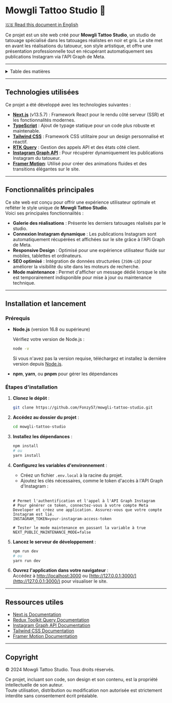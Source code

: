 # Mowgli Tattoo Studio 🍌

[🇬🇧 Read this document in English](./README.md)

Ce projet est un site web créé pour **Mowgli Tattoo Studio**, un studio de tatouage spécialisé dans les tatouages réalistes en noir et gris. Le site met en avant les réalisations du tatoueur, son style artistique, et offre une présentation professionnelle tout en récupérant automatiquement ses publications Instagram via l'API Graph de Meta.

---

<details>
<summary>Table des matières</summary>

- [Technologies utilisées](#technologies-utilisées)
- [Fonctionnalités principales](#fonctionnalités-principales)
- [Installation et lancement](#installation-et-lancement)
  - [Prérequis](#prérequis)
  - [Étapes d'installation](#étapes-dinstallation)
- [Ressources utiles](#ressources-utiles)
- [Copyright](#copyright)
</details>

---

## Technologies utilisées

Ce projet a été développé avec les technologies suivantes :

- **[Next.js](https://nextjs.org/)** (v13.5.7) : Framework React pour le rendu côté serveur (SSR) et les fonctionnalités modernes.
- **[TypeScript](https://www.typescriptlang.org/)** : Ajout de typage statique pour un code plus robuste et maintenable.
- **[Tailwind CSS](https://tailwindcss.com/)** : Framework CSS utilitaire pour un design personnalisé et réactif.
- **[RTK Query](https://redux-toolkit.js.org/introduction/getting-started)** : Gestion des appels API et des états côté client.
- **[Instagram Graph API](https://developers.facebook.com/docs/instagram-platform/instagram-api-with-instagram-login)** : Pour récupérer dynamiquement les publications Instagram du tatoueur.
- **[Framer Motion](https://motion.dev/docs)**: Utilisé pour créer des animations fluides et des transitions élégantes sur le site.

---

## Fonctionnalités principales

Ce site web est conçu pour offrir une expérience utilisateur optimale et refléter le style unique de **Mowgli Tattoo Studio**.  
Voici ses principales fonctionnalités :

- **Galerie des réalisations** : Présente les derniers tatouages réalisés par le studio.
- **Connexion Instagram dynamique** : Les publications Instagram sont automatiquement récupérées et affichées sur le site grâce à l'API Graph de Meta.
- **Responsive Design** : Optimisé pour une expérience utilisateur fluide sur mobiles, tablettes et ordinateurs.
- **SEO optimisé** : Intégration de données structurées (`JSON-LD`) pour améliorer la visibilité du site dans les moteurs de recherche.
- **Mode maintenance** : Permet d'afficher un message dédié lorsque le site est temporairement indisponible pour mise à jour ou maintenance technique.

---

## Installation et lancement

### Prérequis

- **Node.js** (version 16.8 ou supérieure)

  Vérifiez votre version de Node.js :

  ```bash
  node -v
  ```

  Si vous n'avez pas la version requise, téléchargez et installez la dernière version depuis [Node.js](https://nodejs.org/).

- **npm**, **yarn**, ou **pnpm** pour gérer les dépendances

### Étapes d'installation

1. **Clonez le dépôt** :

   ```bash
   git clone https://github.com/Fonzy57/mowgli-tattoo-studio.git
   ```

2. **Accédez au dossier du projet** :

   ```bash
   cd mowgli-tattoo-studio
   ```

3. **Installez les dépendances** :

   ```bash
   npm install
   # ou
   yarn install
   ```

4. **Configurez les variables d'environnement** :

   - Créez un fichier `.env.local` à la racine du projet.
   - Ajoutez les clés nécessaires, comme le token d'accès à l'API Graph d'Instagram :
     <br>
     <br>

   ```env
   # Permet l'authentification et l'appel à l'API Graph Instagram
   # Pour générer ce token, connectez-vous à votre compte Meta Developer et créez une application. Assurez-vous que votre compte Instagram est lié.
   INSTAGRAM_TOKEN=your-instagram-access-token

   # Tester le mode maintenance en passant la variable à true
   NEXT_PUBLIC_MAINTENANCE_MODE=false

   ```

5. **Lancez le serveur de développement** :

   ```bash
   npm run dev
   # ou
   yarn run dev
   ```

6. **Ouvrez l'application dans votre navigateur** :  
   Accédez à [http://localhost:3000](http://localhost:3000) ou [http://127.0.0.1:3000/](http://127.0.0.1:3000/) pour visualiser le site.

---

## Ressources utiles

- [Next.js Documentation](https://nextjs.org/docs/13/getting-started)
- [Redux Toolkit Query Documentation](https://redux-toolkit.js.org/rtk-query/overview)
- [Instagram Graph API Documentation](https://developers.facebook.com/docs/instagram-platform/instagram-api-with-instagram-login)
- [Tailwind CSS Documentation](https://tailwindcss.com/docs/installation)
- [Framer Motion Documentation](https://motion.dev/docs)

---

## Copyright

© 2024 Mowgli Tattoo Studio. Tous droits réservés.

Ce projet, incluant son code, son design et son contenu, est la propriété intellectuelle de son auteur.  
Toute utilisation, distribution ou modification non autorisée est strictement interdite sans consentement écrit préalable.
